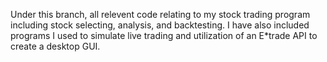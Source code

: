 Under this branch, all relevent code relating to my stock trading program including stock selecting, analysis, and backtesting. I have also included
programs I used to simulate live trading and utilization of an E*trade API to create a desktop GUI.
